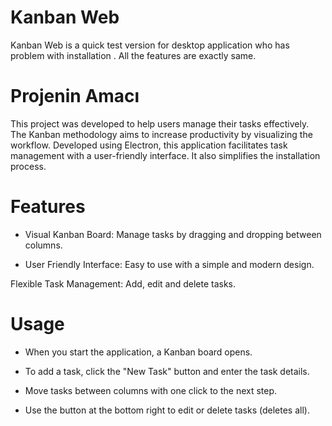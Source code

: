 # Kanban Web

Kanban Web is a quick test version for desktop application who has problem with installation . All the features are exactly same. 
# Projenin Amacı

This project was developed to help users manage their tasks effectively. The Kanban methodology aims to increase productivity by visualizing the workflow. Developed using Electron, this application facilitates task management with a user-friendly interface. It also simplifies the installation process.

# Features
- Visual Kanban Board: Manage tasks by dragging and dropping between columns.

- User Friendly Interface: Easy to use with a simple and modern design.

Flexible Task Management: Add, edit and delete tasks.


# Usage
- When you start the application, a Kanban board opens.

- To add a task, click the "New Task" button and enter the task details.

- Move tasks between columns with one click to the next step.

- Use the button at the bottom right to edit or delete tasks (deletes all).
